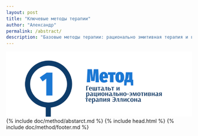 ```yaml
---
layout: post
title: "Ключевые методы терапии"
author: "Александр"
permalink: /abstract/
description: "Базовые методы терапии: рационально эмитивная терапия и гештальт-терапия"
---
```

<a href="/method/">![Гештальт, рационально-эмотивная терапия Эллисона, РЭТ](/_img/1.png)</a>
{% include doc/method/abstarct.md %}
{% include head.html %}
{% include doc/method/footer.md %}
